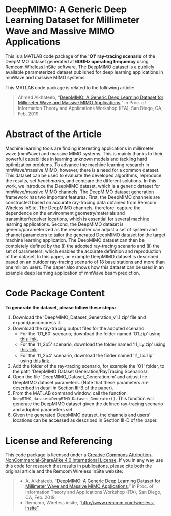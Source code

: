# DeepMIMO: A Generic Deep Learning Dataset for Millimeter Wave and Massive MIMO Applications
This is a MATLAB code package of the **'O1' ray-tracing scenario** of the DeepMIMO dataset generated at **60GHz operating frequency** using [Remcom Wireless InSite](http://www.remcom.com/wireless-insite) software. The [DeepMIMO dataset](http://deepmimo.net/) is a publicly available parameterized dataset published for deep learning applications in mmWave and massive MIMO systems.

This MATLAB code package is related to the following article: 
>Ahmed Alkhateeb, “[DeepMIMO: A Generic Deep Learning Dataset for Millimeter Wave and Massive MIMO Applications](https://arxiv.org/pdf/1902.06435.pdf),” in Proc. of Information Theory and Applications Workshop (ITA), San Diego, CA, Feb. 2019.
# Abstract of the Article
Machine learning tools are finding interesting applications in millimeter wave (mmWave) and massive MIMO systems. This is mainly thanks to their powerful capabilities in learning unknown models and tackling hard optimization problems. To advance the machine learning research in mmWave/massive MIMO, however, there is a need for a common dataset. This dataset can be used to evaluate the developed algorithms, reproduce the results, set *benchmarks*, and compare the different solutions. In this work, we introduce the DeepMIMO dataset, which is a generic dataset for mmWave/massive MIMO channels. The DeepMIMO dataset generation framework has two important features. First, the DeepMIMO channels are constructed based on accurate ray-tracing data obtained from Remcom Wireless InSite. The DeepMIMO channels, therefore, capture the dependence on the environment geometry/materials and transmitter/receiver locations, which is essential for several machine learning applications. Second, the DeepMIMO dataset is generic/parameterized as the researcher can adjust a set of system and channel parameters to tailor the generated DeepMIMO dataset for the target machine learning application. The DeepMIMO dataset can then be completely defined by the (i) the adopted ray-tracing scenario and (ii) the set of parameters, which enables the accurate definition and reproduction of the dataset. In this paper, an example DeepMIMO dataset is described based on an outdoor ray-tracing scenario of 18 base stations and more than one million users. The paper also shows how this dataset can be used in an example deep learning application of mmWave beam prediction.
# Code Package Content
**To generate the dataset, please follow these steps:** 
1. Download the 'DeepMIMO_Dataset_Generation_v1.1.zip' file and expand/uncompress it.
2. Download the ray-tracing output files for the adopted scenario.
   - For the 'O1_60' scenario, download the folder named 'O1.zip' using [this link](https://drive.google.com/drive/folders/16okocQ9ALKjz3uqooSzYWNHXe1nDBdra?usp=sharing).
   - For the 'I1_2p5' scenario, download the folder named 'I1_Ly.zip' using [this link](https://drive.google.com/drive/folders/19fuUJeLdfkXGRwnIrwIRWA1NLz9NyZdy?usp=sharing).
   - For the 'I1_2p4' scenario, download the folder named 'I1_Lx.zip' using [this link](https://drive.google.com/drive/folders/19fuUJeLdfkXGRwnIrwIRWA1NLz9NyZdy?usp=sharing).
3. Add the folder of the ray-tracing scenario, for example the 'O1' folder, to the path 'DeepMIMO Dataset Generation/RayTracing Scenarios/'.
4. Open the file 'DeepMIMO_Dataset_Generation.m' and adjust the DeepMIMO dataset parameters. (Note that these parameters are described in detail in Section III-B of the paper).
5. From the MATLAB command window, call the function `DeepMIMO_dataset=DeepMIMO_Dataset_Generator()`. This function will generate the DeepMIMO dataset given the defined ray-tracing scenario and adopted parameters set.
6. Given the generated DeepMIMO dataset, the channels and users' locations can be accessed as described in Section III-D of the paper.
# License and Referencing
This code package is licensed under a [Creative Commons Attribution-NonCommercial-ShareAlike 4.0 International License](https://creativecommons.org/licenses/by-nc-sa/4.0/). If you in any way use this code for research that results in publications, please cite both the original article and the Remcom Wireless InSite website:
> - A. Alkhateeb, “[DeepMIMO: A Generic Deep Learning Dataset for Millimeter Wave and Massive MIMO Applications](https://arxiv.org/pdf/1902.06435.pdf),” in Proc. of Information Theory and Applications Workshop (ITA), San Diego, CA, Feb. 2019.
> - Remcom, Wireless insite, “http://www.remcom.com/wireless-insite”
